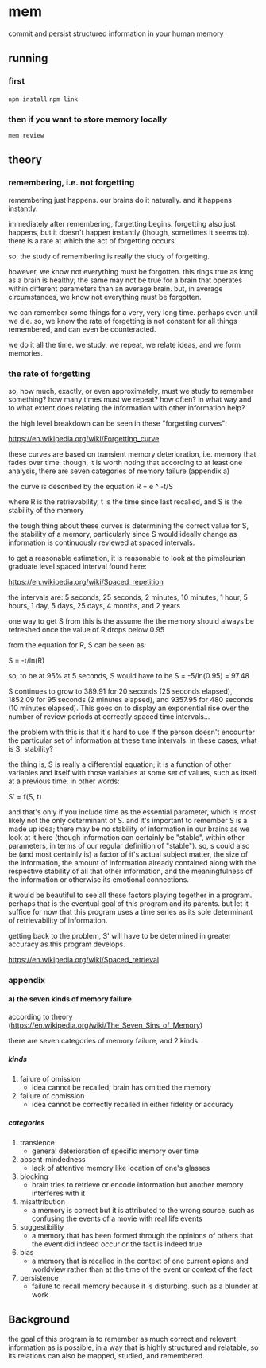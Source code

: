 # mem

commit and persist structured information in your human memory

## running

### first
`npm install`
`npm link`

### then if you want to store memory locally
`mem review`

## theory

### remembering, i.e. not forgetting

remembering just happens. our brains do it naturally. and it happens instantly.

immediately after remembering, forgetting begins. forgetting also just happens,
but it doesn't happen instantly (though, sometimes it seems to). there is a
rate at which the act of forgetting occurs.

so, the study of remembering is really the study of forgetting.

however, we know not everything must be forgotten. this rings true as long as a
brain is healthy; the same may not be true for a brain that operates within
different parameters than an average brain. but, in average circumstances, we
know not everything must be forgotten.

we can remember some things for a very, very long time. perhaps even until we
die. so, we know the rate of forgetting is not constant for all things
remembered, and can even be counteracted.

we do it all the time. we study, we repeat, we relate ideas, and we form
memories.

### the rate of forgetting

so, how much, exactly, or even approximately, must we study to remember
something? how many times must we repeat? how often? in what way and to what
extent does relating the information with other information help?

the high level breakdown can be seen in these "forgetting curves":

https://en.wikipedia.org/wiki/Forgetting_curve

these curves are based on transient memory deterioration, i.e. memory that
fades over time. though, it is worth noting that according to at least one
analysis, there are seven categories of memory failure (appendix a)

the curve is described by the equation R = e ^ -t/S

where R is the retrievability, t is the time since last recalled, and S is the
stability of the memory

the tough thing about these curves is determining the correct value for S, the
stability of a memory, particularly since S would ideally change as information
is continuously reviewed at spaced intervals.

to get a reasonable estimation, it is reasonable to look at the pimsleurian
graduate level spaced interval found here:

https://en.wikipedia.org/wiki/Spaced_repetition

the intervals are: 5 seconds, 25 seconds, 2 minutes, 10 minutes, 1 hour, 5 hours,
1 day, 5 days, 25 days, 4 months, and 2 years

one way to get S from this is the assume the the memory should always be
refreshed once the value of R drops below 0.95

from the equation for R, S can be seen as:

S = -t/ln(R)

so, to be at 95% at 5 seconds, S would have to be S = -5/ln(0.95) = 97.48

S continues to grow to 389.91 for 20 seconds (25 seconds elapsed), 1852.09
for 95 seconds (2 minutes elapsed), and 9357.95 for 480 seconds (10 minutes
elapsed). This goes on to display an exponential rise over the number of
review periods at correctly spaced time intervals...

the problem with this is that it's hard to use if the person doesn't encounter
the particular set of information at these time intervals. in these cases, what
is S, stability?

the thing is, S is really a differential equation; it is a function of other
variables and itself with those variables at some set of values, such as itself
at a previous time. in other words:

S' = f(S, t) 

and that's only if you include time as the essential parameter, which is most
likely not the only determinant of S. and it's important to remember S is a
made up idea; there may be no stability of information in our brains as we
look at it here (though information can certainly be "stable", within other
parameters, in terms of our regular definition of "stable"). so, s could also
be (and most certainly is) a factor of it's actual subject matter, the size of
the information, the amount of information already contained along with the
respective stability of all that other information, and the meaningfulness of
the information or otherwise its emotional connections.

it would be beautiful to see all these factors playing together in a program.
perhaps that is the eventual goal of this program and its parents. but let it
suffice for now that this program uses a time series as its sole determinant of
retrievability of information.

getting back to the problem, S' will have to be determined in greater accuracy
as this program develops. 


https://en.wikipedia.org/wiki/Spaced_retrieval


### appendix

#### a) the seven kinds of memory failure

according to theory (https://en.wikipedia.org/wiki/The_Seven_Sins_of_Memory)

there are seven categories of memory failure, and 2 kinds:

##### kinds

1. failure of omission
    - idea cannot be recalled; brain has omitted the memory
2. failure of comission
    - idea cannot be correctly recalled in either fidelity or accuracy

##### categories

1. transience
    - general deterioration of specific memory over time
2. absent-mindedness
    - lack of attentive memory like location of one's glasses
3. blocking
    - brain tries to retrieve or encode information but another memory interferes
    with it
4. misattribution
    - a memory is correct but it is attributed to the wrong source, such as
    confusing the events of a movie with real life events
5. suggestibility
    - a memory that has been formed through the opinions of others that the event
    did indeed occur or the fact is indeed true
6. bias
    - a memory that is recalled in the context of one current opions and worldview
    rather than at the time of the event or context of the fact
7. persistence
    - failure to recall memory because it is disturbing. such as a blunder at work



## Background

the goal of this program is to remember as much correct and relevant
information as is possible, in a way that is highly structured and relatable,
so its relations can also be mapped, studied, and remembered.
